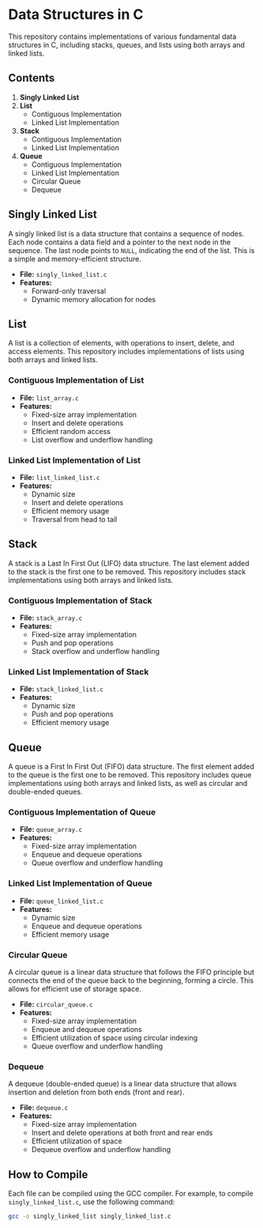 # Data Structures in C

This repository contains implementations of various fundamental data structures in C, including stacks, queues, and lists using both arrays and linked lists.

## Contents

1. **Singly Linked List**
2. **List**
    - Contiguous Implementation
    - Linked List Implementation
3. **Stack**
    - Contiguous Implementation
    - Linked List Implementation
4. **Queue**
    - Contiguous Implementation
    - Linked List Implementation
    - Circular Queue
    - Dequeue

## Singly Linked List

A singly linked list is a data structure that contains a sequence of nodes. Each node contains a data field and a pointer to the next node in the sequence. The last node points to `NULL`, indicating the end of the list. This is a simple and memory-efficient structure.

- **File:** `singly_linked_list.c`
- **Features:**
  - Forward-only traversal
  - Dynamic memory allocation for nodes

## List

A list is a collection of elements, with operations to insert, delete, and access elements. This repository includes implementations of lists using both arrays and linked lists.

### Contiguous Implementation of List

- **File:** `list_array.c`
- **Features:**
  - Fixed-size array implementation
  - Insert and delete operations
  - Efficient random access
  - List overflow and underflow handling

### Linked List Implementation of List

- **File:** `list_linked_list.c`
- **Features:**
  - Dynamic size
  - Insert and delete operations
  - Efficient memory usage
  - Traversal from head to tail

## Stack

A stack is a Last In First Out (LIFO) data structure. The last element added to the stack is the first one to be removed. This repository includes stack implementations using both arrays and linked lists.

### Contiguous Implementation of Stack

- **File:** `stack_array.c`
- **Features:**
  - Fixed-size array implementation
  - Push and pop operations
  - Stack overflow and underflow handling

### Linked List Implementation of Stack

- **File:** `stack_linked_list.c`
- **Features:**
  - Dynamic size
  - Push and pop operations
  - Efficient memory usage

## Queue

A queue is a First In First Out (FIFO) data structure. The first element added to the queue is the first one to be removed. This repository includes queue implementations using both arrays and linked lists, as well as circular and double-ended queues.

### Contiguous Implementation of Queue

- **File:** `queue_array.c`
- **Features:**
  - Fixed-size array implementation
  - Enqueue and dequeue operations
  - Queue overflow and underflow handling

### Linked List Implementation of Queue

- **File:** `queue_linked_list.c`
- **Features:**
  - Dynamic size
  - Enqueue and dequeue operations
  - Efficient memory usage

### Circular Queue

A circular queue is a linear data structure that follows the FIFO principle but connects the end of the queue back to the beginning, forming a circle. This allows for efficient use of storage space.

- **File:** `circular_queue.c`
- **Features:**
  - Fixed-size array implementation
  - Enqueue and dequeue operations
  - Efficient utilization of space using circular indexing
  - Queue overflow and underflow handling

### Dequeue

A dequeue (double-ended queue) is a linear data structure that allows insertion and deletion from both ends (front and rear).

- **File:** `dequeue.c`
- **Features:**
  - Fixed-size array implementation
  - Insert and delete operations at both front and rear ends
  - Efficient utilization of space
  - Dequeue overflow and underflow handling

## How to Compile

Each file can be compiled using the GCC compiler. For example, to compile `singly_linked_list.c`, use the following command:

```bash
gcc -o singly_linked_list singly_linked_list.c
